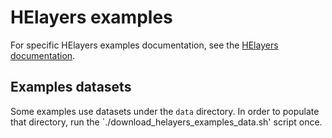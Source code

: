# HElayers examples

For specific HElayers examples documentation, see the
[HElayers documentation](https://ibm.github.io/helayers/).

## Examples datasets

Some examples use datasets under the `data` directory.  In order to populate
that directory, run the `./download_helayers_examples_data.sh' script once.
